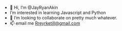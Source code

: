 - 👋 Hi, I’m @JayRyanAkin
- I’m interested in learning Javascript and Python
- 💞️ I’m looking to collaborate on pretty much whatever.
- 📫 email me Rreyrketill@gmail.com

<!---
JayRyanAkin/JayRyanAkin is a ✨ special ✨ repository because its `README.md` (this file) appears on your GitHub profile.
You can click the Preview link to take a look at your changes.
--->
